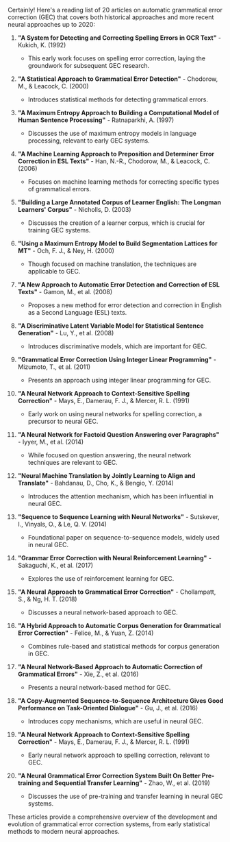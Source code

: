 Certainly! Here's a reading list of 20 articles on automatic grammatical error correction (GEC) that covers both historical approaches and more recent neural approaches up to 2020:

1. **"A System for Detecting and Correcting Spelling Errors in OCR Text"** - Kukich, K. (1992)
   - This early work focuses on spelling error correction, laying the groundwork for subsequent GEC research.

2. **"A Statistical Approach to Grammatical Error Detection"** - Chodorow, M., & Leacock, C. (2000)
   - Introduces statistical methods for detecting grammatical errors.

3. **"A Maximum Entropy Approach to Building a Computational Model of Human Sentence Processing"** - Ratnaparkhi, A. (1997)
   - Discusses the use of maximum entropy models in language processing, relevant to early GEC systems.

4. **"A Machine Learning Approach to Preposition and Determiner Error Correction in ESL Texts"** - Han, N.-R., Chodorow, M., & Leacock, C. (2006)
   - Focuses on machine learning methods for correcting specific types of grammatical errors.

5. **"Building a Large Annotated Corpus of Learner English: The Longman Learners' Corpus"** - Nicholls, D. (2003)
   - Discusses the creation of a learner corpus, which is crucial for training GEC systems.

6. **"Using a Maximum Entropy Model to Build Segmentation Lattices for MT"** - Och, F. J., & Ney, H. (2000)
   - Though focused on machine translation, the techniques are applicable to GEC.

7. **"A New Approach to Automatic Error Detection and Correction of ESL Texts"** - Gamon, M., et al. (2008)
   - Proposes a new method for error detection and correction in English as a Second Language (ESL) texts.

8. **"A Discriminative Latent Variable Model for Statistical Sentence Generation"** - Lu, Y., et al. (2008)
   - Introduces discriminative models, which are important for GEC.

9. **"Grammatical Error Correction Using Integer Linear Programming"** - Mizumoto, T., et al. (2011)
   - Presents an approach using integer linear programming for GEC.

10. **"A Neural Network Approach to Context-Sensitive Spelling Correction"** - Mays, E., Damerau, F. J., & Mercer, R. L. (1991)
    - Early work on using neural networks for spelling correction, a precursor to neural GEC.

11. **"A Neural Network for Factoid Question Answering over Paragraphs"** - Iyyer, M., et al. (2014)
    - While focused on question answering, the neural network techniques are relevant to GEC.

12. **"Neural Machine Translation by Jointly Learning to Align and Translate"** - Bahdanau, D., Cho, K., & Bengio, Y. (2014)
    - Introduces the attention mechanism, which has been influential in neural GEC.

13. **"Sequence to Sequence Learning with Neural Networks"** - Sutskever, I., Vinyals, O., & Le, Q. V. (2014)
    - Foundational paper on sequence-to-sequence models, widely used in neural GEC.

14. **"Grammar Error Correction with Neural Reinforcement Learning"** - Sakaguchi, K., et al. (2017)
    - Explores the use of reinforcement learning for GEC.

15. **"A Neural Approach to Grammatical Error Correction"** - Chollampatt, S., & Ng, H. T. (2018)
    - Discusses a neural network-based approach to GEC.

16. **"A Hybrid Approach to Automatic Corpus Generation for Grammatical Error Correction"** - Felice, M., & Yuan, Z. (2014)
    - Combines rule-based and statistical methods for corpus generation in GEC.

17. **"A Neural Network-Based Approach to Automatic Correction of Grammatical Errors"** - Xie, Z., et al. (2016)
    - Presents a neural network-based method for GEC.

18. **"A Copy-Augmented Sequence-to-Sequence Architecture Gives Good Performance on Task-Oriented Dialogue"** - Gu, J., et al. (2016)
    - Introduces copy mechanisms, which are useful in neural GEC.

19. **"A Neural Network Approach to Context-Sensitive Spelling Correction"** - Mays, E., Damerau, F. J., & Mercer, R. L. (1991)
    - Early neural network approach to spelling correction, relevant to GEC.

20. **"A Neural Grammatical Error Correction System Built On Better Pre-training and Sequential Transfer Learning"** - Zhao, W., et al. (2019)
    - Discusses the use of pre-training and transfer learning in neural GEC systems.

These articles provide a comprehensive overview of the development and evolution of grammatical error correction systems, from early statistical methods to modern neural approaches.